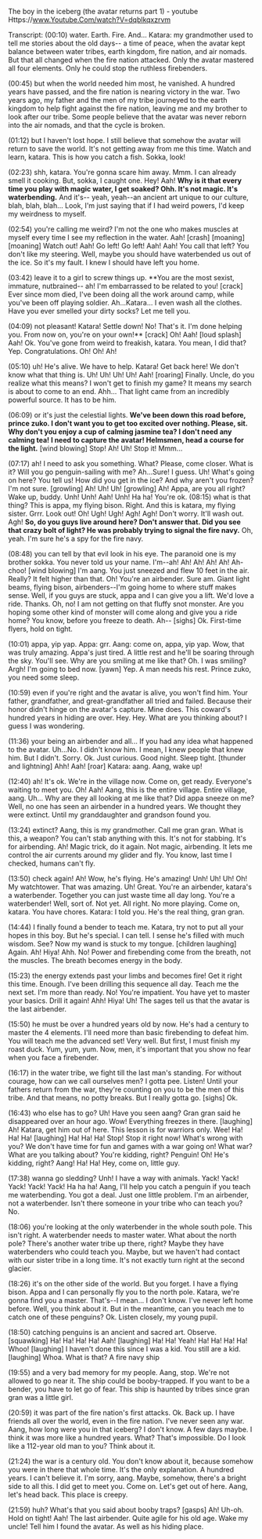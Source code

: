 The boy in the iceberg (the avatar returns part 1) - youtube
Https://www.Youtube.Com/watch?V=dqblkqxzrvm

Transcript:
(00:10) water. Earth. Fire. And... Katara: my grandmother used to tell me stories about the old days-- a time of peace, when the avatar kept balance between water tribes, earth kingdom, fire nation, and air nomads. But that all changed when the fire nation attacked. Only the avatar mastered all four elements. Only he could stop the ruthless firebenders.

(00:45) but when the world needed him most, he vanished. A hundred years have passed, and the fire nation is nearing victory in the war. Two years ago, my father and the men of my tribe journeyed to the earth kingdom to help fight against the fire nation, leaving me and my brother to look after our tribe. Some people believe that the avatar was never reborn into the air nomads, and that the cycle is broken.

(01:12) but I haven't lost hope. I still believe that somehow the avatar will return to save the world. It's not getting away from me this time. Watch and learn, katara. This is how you catch a fish. Sokka, look!

(02:23) shh, katara. You're gonna scare him away. Mmm. I can already smell it cooking. But, sokka, I caught one. Hey! Aah! **Why is it that every time you play with magic water, I get soaked? Ohh. It's not magic. It's waterbending.** And it's-- yeah, yeah--an ancient art unique to our culture, blah, blah, blah... Look, I'm just saying that if I had weird powers, I'd keep my weirdness to myself.

(02:54) you're calling me weird? I'm not the one who makes muscles at myself every time I see my reflection in the water. Aah! [crash] [moaning] [moaning] Watch out! Aah! Go left! Go left! Aah! Aah! You call that left? You don't like my steering. Well, maybe you should have waterbended us out of the ice. So it's my fault. I knew I should have left you home.

(03:42) leave it to a girl to screw things up. **You are the most sexist, immature, nutbrained-- ah! I'm embarrassed to be related to you! [crack] Ever since mom died, I've been doing all the work around camp, while you've been off playing soldier. Ah...Katara... I even wash all the clothes. Have you ever smelled your dirty socks? Let me tell you.

(04:09) not pleasant! Katara! Settle down! No! That's it. I'm done helping you. From now on, you're on your own!** [crack] Oh! Aah! [loud splash] Aah! Ok. You've gone from weird to freakish, katara. You mean, I did that? Yep. Congratulations. Oh! Oh! Ah!

(05:10) uh! He's alive. We have to help. Katara! Get back here! We don't know what that thing is. Uh! Uh! Uh! Uh! Aah! [roaring] Finally. Uncle, do you realize what this means? I won't get to finish my game? It means my search is about to come to an end. Ahh... That light came from an incredibly powerful source. It has to be him.

(06:09) or it's just the celestial lights. **We've been down this road before, prince zuko. I don't want you to get too excited over nothing. Please, sit. Why don't you enjoy a cup of calming jasmine tea? I don't need any calming tea! I need to capture the avatar! Helmsmen, head a course for the light.** [wind blowing] Stop! Ah! Uh! Stop it! Mmm...

(07:17) ah! I need to ask you something. What? Please, come closer. What is it? Will you go penguin-sailing with me? Ah...Sure! I guess. Uh! What's going on here? You tell us! How did you get in the ice? And why aren't you frozen? I'm not sure. [growling] Ah! Uh! Uh! [growling] Ah! Appa, are you all right? Wake up, buddy. Unh! Unh! Aah! Unh! Ha ha! You're ok.
(08:15) what is that thing? This is appa, my flying bison. Right. And this is katara, my flying sister. Grrr. Look out! Oh! Ugh! Ugh! Agh! Agh! Don't worry. It'll wash out. Agh! **So, do you guys live around here? Don't answer that. Did you see that crazy bolt of light? He was probably trying to signal the fire navy.** Oh, yeah. I'm sure he's a spy for the fire navy.

(08:48) you can tell by that evil look in his eye. The paranoid one is my brother sokka. You never told us your name. I'm--ah! Ah! Ah! Ah! Ah! Ah-choo! [wind blowing] I'm aang. You just sneezed and flew 10 feet in the air. Really? It felt higher than that. Oh! You're an airbender. Sure am. Giant light beams, flying bison, airbenders--I'm going home to where stuff makes sense. Well, if you guys are stuck, appa and I can give you a lift. We'd love a ride. Thanks. Oh, no! I am not getting on that fluffy snot monster. Are you hoping some other kind of monster will come along and give you a ride home? You know, before you freeze to death. Ah-- [sighs] Ok. First-time flyers, hold on tight.

(10:01) appa, yip yap. Appa: grr. Aang: come on, appa, yip yap. Wow, that was truly amazing. Appa's just tired. A little rest and he'll be soaring through the sky. You'll see. Why are you smiling at me like that? Oh. I was smiling? Argh! I'm going to bed now. [yawn] Yep. A man needs his rest. Prince zuko, you need some sleep.

(10:59) even if you're right and the avatar is alive, you won't find him. Your father, grandfather, and great-grandfather all tried and failed. Because their honor didn't hinge on the avatar's capture. Mine does. This coward's hundred years in hiding are over. Hey. Hey. What are you thinking about? I guess I was wondering.

(11:36) your being an airbender and all... If you had any idea what happened to the avatar. Uh...No. I didn't know him. I mean, I knew people that knew him. But I didn't. Sorry. Ok. Just curious. Good night. Sleep tight. [thunder and lightning] Ahh! Aah! [roar] Katara: aang. Aang, wake up!

(12:40) ah! It's ok. We're in the village now. Come on, get ready. Everyone's waiting to meet you. Oh! Aah! Aang, this is the entire village. Entire village, aang. Uh... Why are they all looking at me like that? Did appa sneeze on me? Well, no one has seen an airbender in a hundred years. We thought they were extinct. Until my granddaughter and grandson found you.

(13:24) extinct? Aang, this is my grandmother. Call me gran gran. What is this, a weapon? You can't stab anything with this. It's not for stabbing. It's for airbending. Ah! Magic trick, do it again. Not magic, airbending. It lets me control the air currents around my glider and fly. You know, last time I checked, humans can't fly.

(13:50) check again! Ah! Wow, he's flying. He's amazing! Unh! Uh! Uh! Oh! My watchtower. That was amazing. Uh! Great. You're an airbender, katara's a waterbender. Together you can just waste time all day long. You're a waterbender! Well, sort of. Not yet. All right. No more playing. Come on, katara. You have chores. Katara: I told you. He's the real thing, gran gran.

(14:44) I finally found a bender to teach me. Katara, try not to put all your hopes in this boy. But he's special. I can tell. I sense he's filled with much wisdom. See? Now my wand is stuck to my tongue. [children laughing] Again. Ah! Hiya! Ahh. No! Power and firebending come from the breath, not the muscles. The breath becomes energy in the body.

(15:23) the energy extends past your limbs and becomes fire! Get it right this time. Enough. I've been drilling this sequence all day. Teach me the next set. I'm more than ready. No! You're impatient. You have yet to master your basics. Drill it again! Ahh! Hiya! Uh! The sages tell us that the avatar is the last airbender.

(15:50) he must be over a hundred years old by now. He's had a century to master the 4 elements. I'll need more than basic firebending to defeat him. You will teach me the advanced set! Very well. But first, I must finish my roast duck. Yum, yum, yum. Now, men, it's important that you show no fear when you face a firebender.

(16:17) in the water tribe, we fight till the last man's standing. For without courage, how can we call ourselves men? I gotta pee. Listen! Until your fathers return from the war, they're counting on you to be the men of this tribe. And that means, no potty breaks. But I really gotta go. [sighs] Ok.

(16:43) who else has to go? Uh! Have you seen aang? Gran gran said he disappeared over an hour ago. Wow! Everything freezes in there. [laughing] Ah! Katara, get him out of here. This lesson is for warriors only. Wee! Ha! Ha! Ha! [laughing] Ha! Ha! Ha! Stop! Stop it right now! What's wrong with you? We don't have time for fun and games with a war going on! What war? What are you talking about? You're kidding, right? Penguin! Oh! He's kidding, right? Aang! Ha! Ha! Hey, come on, little guy.

(17:38) wanna go sledding? Unh! I have a way with animals. Yack! Yack! Yack! Yack! Yack! Ha ha ha! Aang, I'll help you catch a penguin if you teach me waterbending. You got a deal. Just one little problem. I'm an airbender, not a waterbender. Isn't there someone in your tribe who can teach you? No.

(18:06) you're looking at the only waterbender in the whole south pole. This isn't right. A waterbender needs to master water. What about the north pole? There's another water tribe up there, right? Maybe they have waterbenders who could teach you. Maybe, but we haven't had contact with our sister tribe in a long time. It's not exactly turn right at the second glacier.

(18:26) it's on the other side of the world. But you forget. I have a flying bison. Appa and I can personally fly you to the north pole. Katara, we're gonna find you a master. That's--I mean... I don't know. I've never left home before. Well, you think about it. But in the meantime, can you teach me to catch one of these penguins? Ok. Listen closely, my young pupil.

(18:50) catching penguins is an ancient and sacred art. Observe. [squawking] Ha! Ha! Ha! Ha! Aah! [laughing] Ha! Ha! Yeah! Ha! Ha! Ha! Ha! Whoo! [laughing] I haven't done this since I was a kid. You still are a kid. [laughing] Whoa. What is that? A fire navy ship

(19:55) and a very bad memory for my people. Aang, stop. We're not allowed to go near it. The ship could be booby-trapped. If you want to be a bender, you have to let go of fear. This ship is haunted by tribes since gran gran was a little girl.

(20:59) it was part of the fire nation's first attacks. Ok. Back up. I have friends all over the world, even in the fire nation. I've never seen any war. Aang, how long were you in that iceberg? I don't know. A few days maybe. I think it was more like a hundred years. What? That's impossible. Do I look like a 112-year old man to you? Think about it.

(21:24) the war is a century old. You don't know about it, because somehow you were in there that whole time. It's the only explanation. A hundred years. I can't believe it. I'm sorry, aang. Maybe, somehow, there's a bright side to all this. I did get to meet you. Come on. Let's get out of here. Aang, let's head back. This place is creepy.

(21:59) huh? What's that you said about booby traps? [gasps] Ah! Uh-oh. Hold on tight! Aah! The last airbender. Quite agile for his old age. Wake my uncle! Tell him I found the avatar. As well as his hiding place.